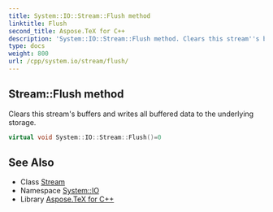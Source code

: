 ```yaml
---
title: System::IO::Stream::Flush method
linktitle: Flush
second_title: Aspose.TeX for C++
description: 'System::IO::Stream::Flush method. Clears this stream''s buffers and writes all buffered data to the underlying storage in C++.'
type: docs
weight: 800
url: /cpp/system.io/stream/flush/
---
```

## Stream::Flush method


Clears this stream's buffers and writes all buffered data to the underlying storage.

```cpp
virtual void System::IO::Stream::Flush()=0
```

## See Also

* Class [Stream](../)
* Namespace [System::IO](../../)
* Library [Aspose.TeX for C++](../../../)
